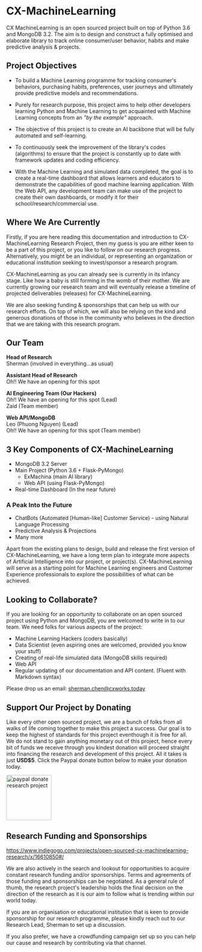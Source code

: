 # CX-MachineLearning
CX MachineLearning is an open sourced project built on top of Python 3.6 and MongoDB 3.2. The aim is to design and construct a fully optimised and elaborate library to track online consumer/user behavior, habits and make predictive analysis &amp; projects.

## Project Objectives
- To build a Machine Learning programme for tracking consumer's behaviors,
purchasing habits, preferences, user journeys and ultimately provide
predictive models and recommendations.

- Purely for research purpose, this project aims to help other developers
learning Python and Machine Learning to get acquainted with Machine
Learning concepts from an *"by the example"* approach.

- The objective of this project is to create an AI backbone that will
be fully automated and self-learning.

- To continuously seek the improvement of the library's codes (algorithms)
to ensure that the project is constantly up to date with framework updates
and coding efficiency.

- With the Machine Learning and simulated data completed, the goal is to
create a real-time dashboard that allows learners and educators to demonstrate
the capabilities of good machine learning application. With the Web API,
any development team can make use of the project to create their own dashboards,
or modify it for their school/research/commercial use.

## Where We Are Currently
Firstly, if you are here reading this documentation and introduction
to CX-MachineLearning Research Project, then my guess is you are
either keen to be a part of this project, or you like to follow on
our research progress. Alternatively, you might be an individual,
or representing an organization or educational institution seeking
to invest/sponsor a research program.

CX-MachineLearning as you can already see is currently in its infancy
stage. Like how a baby is still forming in the womb of their mother.
We are currently growing our research team and will eventually release
a timeline of projected deliverables (releases) for CX-MachineLearning.

We are also seeking funding & sponsorships that can help us with our
research efforts. On top of which, we will also be relying on the
kind and generous donations of those in the community who believes in
the direction that we are taking with this research program.

## Our Team
**Head of Research**
<br />
Sherman (involved in everything...as usual)

**Assistant Head of Research**
<br />
Oh!! We have an opening for this spot

**AI Engineering Team (Our Hackers)**
<br />
Oh!! We have an opening for this spot (Lead)<br />
Zaid (Team member)

**Web API/MongoDB**
<br />
Leo (Phuong Nguyen) (Lead)<br />
Oh!! We have an opening for this spot (Team member)

## 3 Key Components of CX-MachineLearning
- MongoDB 3.2 Server
- Main Project (Python 3.6 + Flask-PyMongo)
    - ExMachina (main AI library)
    - Web API (using Flask-PyMongo)
- Real-time Dashboard (In the near future)

### A Peak Into the Future
- ChatBots (Automated [Human-like] Customer Service) - using Natural
Language Processing
- Predictive Analysis & Projections
- Many more

Apart from the existing plans to design, build and release the first
version of CX-MachineLearning, we have a long term plan to integrate
more aspects of Artificial Intelligence into our project, or
project(s). CX-MachineLearning will serve as a starting point for
Machine Learning engineers and Customer Experience professionals to
explore the possibilities of what can be achieved.

## Looking to Collaborate?
If you are looking for an opportunity to collaborate on an open
sourced project using Python and MongoDB, you are welcomed to write in
to our team. We need folks for various aspects of the project:

- Machine Learning Hackers (coders basically)
- Data Scientist (even aspiring ones are welcomed, provided you know
your stuff)
- Creating of real-life simulated data (MongoDB skills required)
- Web API
- Regular updating of our documentation and API content. (Fluent with
Markdown syntax)

Please drop us an email: sherman.chen@cxworks.today

## Support Our Project by Donating
Like every other open sourced project, we are a bunch of folks from
all walks of life coming together to make this project a success.
Our goal is to keep the highest of standards for this project
eventhough it is free for all. We do not stand to gain anything
monetary out of this project, hence every bit of funds we receive
through you kindest donation will proceed straight into financing
the research and development of this project. All it takes is just
**USD$5**. Click the Paypal donate button below to make your donation
today.

<a href="https://www.paypal.me/cxworksllp/5"><img src="http://www.pngall.com/wp-content/uploads/2016/05/PayPal-Donate-Button-PNG-File.png" style="width: 120px; height: auto;" alt="paypal donate research project" /></a>

## Research Funding and Sponsorships
<a href="https://www.indiegogo.com/projects/open-sourced-cx-machinelearning-research/x/16610850#/">https://www.indiegogo.com/projects/open-sourced-cx-machinelearning-research/x/16610850#/</a>

We are also actively in the search and lookout for opportunities to
acquire constant research funding and/or sponsorships. Terms and
agreements of those funding and sponsorships can be negotiated. As a
general rule of thumb, the research project's leadership holds the
final decision on the direction of the research as it is our aim to
follow what is trending within our world today.

If you are an organisation or educational institution that is keen to
provide sponsorship for our research programme, please kindly reach out
to our Research Lead, Sherman to set up a discussion.

If you also prefer, we have a crowdfunding campaign set up so you can help our cause and research by contributing via that channel.
